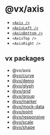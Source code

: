 # @vx/axis

+ [`<Axis />`](https://github.com/hshoff/vx/blob/master/packages/vx-axis/src/axis/Axis.js)
+ [`<AxisLeft />`](https://github.com/hshoff/vx/blob/master/packages/vx-axis/src/axis/AxisLeft.js)
+ [`<AxisBottom />`](https://github.com/hshoff/vx/blob/master/packages/vx-axis/src/axis/AxisBottom.js)
+ `<AxisTop />`
+ `<AxisRight />`

## vx packages

- @vx/axis
- [@vx/curve](https://github.com/hshoff/vx/tree/master/packages/vx-curve)
- [@vx/demo](https://github.com/hshoff/vx/tree/master/packages/vx-demo)
- [@vx/glyph](https://github.com/hshoff/vx/tree/master/packages/vx-glyph)
- [@vx/grid](https://github.com/hshoff/vx/tree/master/packages/vx-grid)
- [@vx/group](https://github.com/hshoff/vx/tree/master/packages/vx-group)
- [@vx/marker](https://github.com/hshoff/vx/tree/master/packages/vx-marker)
- [@vx/mock-data](https://github.com/hshoff/vx/tree/master/packages/vx-mock-data)
- [@vx/point](https://github.com/hshoff/vx/tree/master/packages/vx-point)
- [@vx/responsive](https://github.com/hshoff/vx/tree/master/packages/vx-responsive)
- [@vx/scale](https://github.com/hshoff/vx/tree/master/packages/vx-scale)
- [@vx/shape](https://github.com/hshoff/vx/tree/master/packages/vx-shape)
